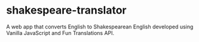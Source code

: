 # shakespeare-translator

A web app that converts English to Shakespearean English developed using Vanilla JavaScript and Fun Translations API. 
